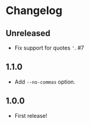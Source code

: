 # Changelog

## Unreleased

- Fix support for quotes `'`. #7

## 1.1.0

- Add `--no-commas` option.

## 1.0.0

- First release!
